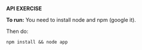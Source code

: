 **API EXERCISE**

**To run:**
You need to install node and npm (google it).

Then do:

	npm install && node app

